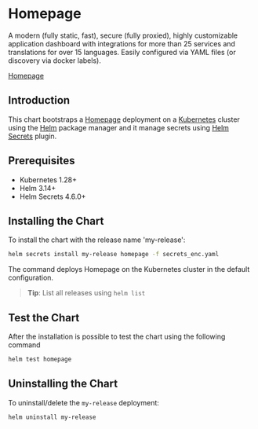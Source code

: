 # Homepage

A modern (fully static, fast), secure (fully proxied), highly customizable application dashboard with integrations for more than 25 services and translations for over 15 languages. Easily configured via YAML files (or discovery via docker labels).

[Homepage](https://gethomepage.dev)

## Introduction

This chart bootstraps a [Homepage](https://github.com/gethomepage/homepage) deployment on a [Kubernetes](https://kubernetes.io) cluster using the [Helm](https://helm.sh) package manager and it manage secrets using [Helm Secrets](https://github.com/jkroepke/helm-secrets) plugin.

## Prerequisites

- Kubernetes 1.28+
- Helm 3.14+
- Helm Secrets 4.6.0+

## Installing the Chart

To install the chart with the release name 'my-release':

```bash
helm secrets install my-release homepage -f secrets_enc.yaml
```

The command deploys Homepage on the Kubernetes cluster in the default configuration.

> **Tip**: List all releases using `helm list`

## Test the Chart
After the installation is possible to test the chart using the following command

```bash
helm test homepage
```
## Uninstalling the Chart

To uninstall/delete the `my-release` deployment:

```bash
helm uninstall my-release
```
